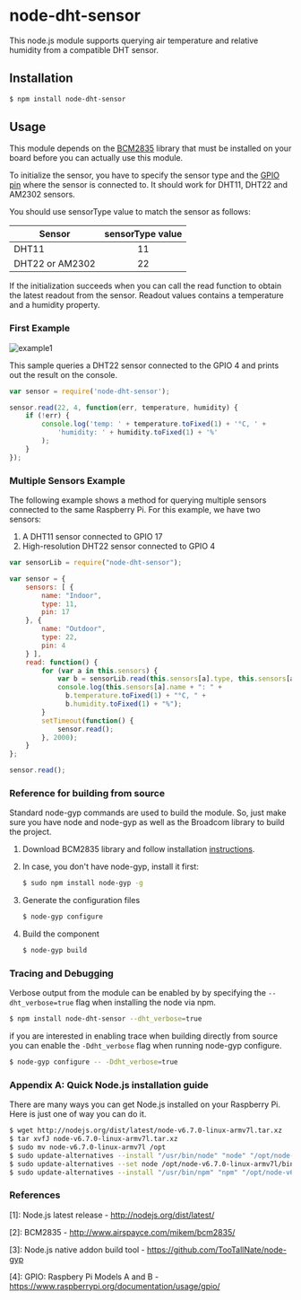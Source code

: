# node-dht-sensor

This node.js module supports querying air temperature and relative humidity from a compatible DHT sensor.

## Installation
``` bash
$ npm install node-dht-sensor
```

## Usage

This module depends on the [BCM2835](http://www.airspayce.com/mikem/bcm2835/) library that must be installed on your board before you can actually use this module.

To initialize the sensor, you have to specify the sensor type and the [GPIO pin](https://www.raspberrypi.org/documentation/usage/gpio/) where the sensor is connected to. It should work for DHT11, DHT22 and AM2302 sensors.

You should use sensorType value to match the sensor as follows:

| Sensor          | sensorType value |
|-----------------|:----------------:|
| DHT11           | 11               |
| DHT22 or AM2302 | 22               |

If the initialization succeeds when you can call the read function to obtain the latest readout from the sensor. Readout values contains a temperature and a humidity property.

### First Example

![example1](https://cloud.githubusercontent.com/assets/420851/19934690/b925e14e-a0fe-11e6-988c-07efa4acceca.png)

This sample queries a DHT22 sensor connected to the GPIO 4 and prints out the result on the console.

``` javascript
var sensor = require('node-dht-sensor');

sensor.read(22, 4, function(err, temperature, humidity) {
    if (!err) {
        console.log('temp: ' + temperature.toFixed(1) + '°C, ' +
            'humidity: ' + humidity.toFixed(1) + '%'
        );
    }
});
```

### Multiple Sensors Example

The following example shows a method for querying multiple sensors connected to the same Raspberry Pi. For this example, we have two sensors:

1. A DHT11 sensor connected to GPIO 17
2. High-resolution DHT22 sensor connected to GPIO 4

``` javascript
var sensorLib = require("node-dht-sensor");

var sensor = {
    sensors: [ {
        name: "Indoor",
        type: 11,
        pin: 17
    }, {
        name: "Outdoor",
        type: 22,
        pin: 4
    } ],
    read: function() {
        for (var a in this.sensors) {
            var b = sensorLib.read(this.sensors[a].type, this.sensors[a].pin);
            console.log(this.sensors[a].name + ": " +
              b.temperature.toFixed(1) + "°C, " +
              b.humidity.toFixed(1) + "%");
        }
        setTimeout(function() {
            sensor.read();
        }, 2000);
    }
};

sensor.read();
```

### Reference for building from source

Standard node-gyp commands are used to build the module. So, just make sure you have node and node-gyp as well as the Broadcom library to build the project.

1. Download BCM2835 library and follow installation  [instructions](http://www.airspayce.com/mikem/bcm2835/).

2. In case, you don't have node-gyp, install it first:
   ``` bash
   $ sudo npm install node-gyp -g
   ```

3. Generate the configuration files
   ``` bash
   $ node-gyp configure
   ```

4. Build the component
   ``` bash
   $ node-gyp build
   ```

### Tracing and Debugging

Verbose output from the module can be enabled by by specifying the ```--dht_verbose=true``` flag when installing the node via npm.

``` bash
$ npm install node-dht-sensor --dht_verbose=true
```

if you are interested in enabling trace when building directly from source you can enable the ```-Ddht_verbose``` flag when running node-gyp configure.

``` bash
$ node-gyp configure -- -Ddht_verbose=true
```
### Appendix A: Quick Node.js installation guide

There are many ways you can get Node.js installed on your Raspberry Pi. Here is just one of way you can do it.
``` bash
$ wget http://nodejs.org/dist/latest/node-v6.7.0-linux-armv7l.tar.xz
$ tar xvfJ node-v6.7.0-linux-armv7l.tar.xz
$ sudo mv node-v6.7.0-linux-armv7l /opt
$ sudo update-alternatives --install "/usr/bin/node" "node" "/opt/node-v6.7.0-linux-armv7l/bin/node" 1
$ sudo update-alternatives --set node /opt/node-v6.7.0-linux-armv7l/bin/node
$ sudo update-alternatives --install "/usr/bin/npm" "npm" "/opt/node-v6.7.0-linux-armv7l/bin/npm" 1
```

### References

[1]: Node.js latest release - http://nodejs.org/dist/latest/

[2]: BCM2835 - http://www.airspayce.com/mikem/bcm2835/

[3]: Node.js native addon build tool - https://github.com/TooTallNate/node-gyp

[4]: GPIO: Raspbery Pi Models A and B - https://www.raspberrypi.org/documentation/usage/gpio/
